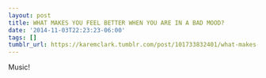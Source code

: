 ```yaml
---
layout: post
title: WHAT MAKES YOU FEEL BETTER WHEN YOU ARE IN A BAD MOOD?
date: '2014-11-03T22:23:23-06:00'
tags: []
tumblr_url: https://karemclark.tumblr.com/post/101733832401/what-makes-you-feel-better-when-you-are-in-a-bad
---
```

Music!

